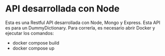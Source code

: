 # API desarrollada con Node
Esta es una Restful API desarrollada con Node, Mongo y Express. Esta API es para un DummyDictionary. Para correrla, es necesario abrir Docker y ejecutar los comandos:
- docker compose build
- docker compose up
